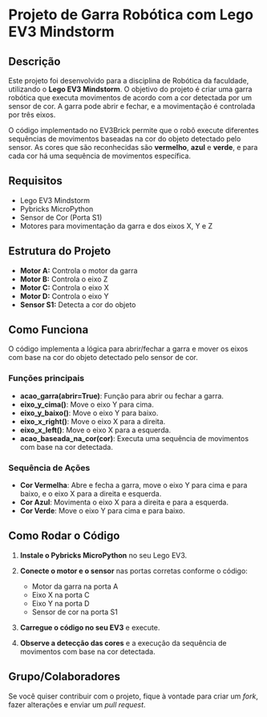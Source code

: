 # Projeto de Garra Robótica com Lego EV3 Mindstorm

## Descrição

Este projeto foi desenvolvido para a disciplina de Robótica da faculdade, utilizando o **Lego EV3 Mindstorm**. O objetivo do projeto é criar uma garra robótica que executa movimentos de acordo com a cor detectada por um sensor de cor. A garra pode abrir e fechar, e a movimentação é controlada por três eixos.

O código implementado no EV3Brick permite que o robô execute diferentes sequências de movimentos baseadas na cor do objeto detectado pelo sensor. As cores que são reconhecidas são **vermelho**, **azul** e **verde**, e para cada cor há uma sequência de movimentos específica.

## Requisitos

* Lego EV3 Mindstorm
* Pybricks MicroPython
* Sensor de Cor (Porta S1)
* Motores para movimentação da garra e dos eixos X, Y e Z

## Estrutura do Projeto

* **Motor A:** Controla o motor da garra
* **Motor B:** Controla o eixo Z
* **Motor C:** Controla o eixo X
* **Motor D:** Controla o eixo Y
* **Sensor S1:** Detecta a cor do objeto

## Como Funciona

O código implementa a lógica para abrir/fechar a garra e mover os eixos com base na cor do objeto detectado pelo sensor de cor.

### Funções principais

* **acao\_garra(abrir=True)**: Função para abrir ou fechar a garra.
* **eixo\_y\_cima()**: Move o eixo Y para cima.
* **eixo\_y\_baixo()**: Move o eixo Y para baixo.
* **eixo\_x\_right()**: Move o eixo X para a direita.
* **eixo\_x\_left()**: Move o eixo X para a esquerda.
* **acao\_baseada\_na\_cor(cor)**: Executa uma sequência de movimentos com base na cor detectada.

### Sequência de Ações

* **Cor Vermelha**: Abre e fecha a garra, move o eixo Y para cima e para baixo, e o eixo X para a direita e esquerda.
* **Cor Azul**: Movimenta o eixo X para a direita e para a esquerda.
* **Cor Verde**: Move o eixo Y para cima e para baixo.

## Como Rodar o Código

1. **Instale o Pybricks MicroPython** no seu Lego EV3.
2. **Conecte o motor e o sensor** nas portas corretas conforme o código:

   * Motor da garra na porta A
   * Eixo X na porta C
   * Eixo Y na porta D
   * Sensor de cor na porta S1
3. **Carregue o código no seu EV3** e execute.
4. **Observe a detecção das cores** e a execução da sequência de movimentos com base na cor detectada.

## Grupo/Colaboradores

Se você quiser contribuir com o projeto, fique à vontade para criar um *fork*, fazer alterações e enviar um *pull request*.
